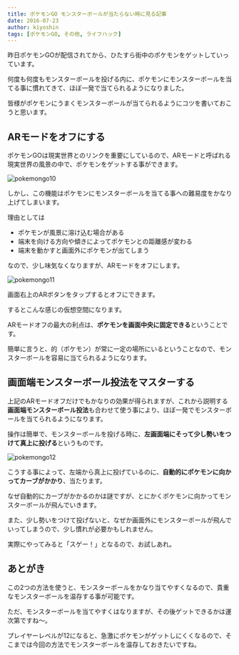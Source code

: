 ```yaml
---
title: ポケモンGO モンスターボールが当たらない時に見る記事
date: 2016-07-23
author: kiyoshin
tags: [ポケモンGO, その他, ライフハック]
---
```


昨日ポケモンGOが配信されてから、ひたすら街中のポケモンをゲットしていっています。

何度も何度もモンスターボールを投げる内に、ポケモンにモンスターボールを当てる事に慣れてきて、ほぼ一発で当てられるようになりました。

皆様がポケモンにうまくモンスターボールが当てられるようにコツを書いておこうと思います。

## ARモードをオフにする

ポケモンGOは現実世界とのリンクを重要にしているので、ARモードと呼ばれる現実世界の風景の中で、ポケモンをゲットする事ができます。

![pokemongo10](images/pokemon-go-how-to-get-easily-1.jpg)

しかし、この機能はポケモンにモンスターボールを当てる事への難易度をかなり上げてしまいます。

理由としては

* ポケモンが風景に溶け込む場合がある
* 端末を向ける方向や傾きによってポケモンとの距離感が変わる
* 端末を動かすと画面外にポケモンが出てしまう

なので、少し味気なくなりますが、ARモードをオフにします。

![pokemongo11](images/pokemon-go-how-to-get-easily-2.jpg)

画面右上のARボタンをタップするとオフにできます。

するとこんな感じの仮想空間になります。

ARモードオフの最大の利点は、**ポケモンを画面中央に固定できる**ということです。

簡単に言うと、的（ポケモン）が常に一定の場所にいるということなので、モンスターボールを容易に当てられるようになります。

## 画面端モンスターボール投法をマスターする

上記のARモードオフだけでもかなりの効果が得られますが、これから説明する**画面端モンスターボール投法**も合わせて使う事により、ほぼ一発でモンスターボールを当てられるようになります。

操作は簡単で、モンスターボールを投げる時に、**左画面端にそって少し勢いをつけて真上に投げる**というものです。

![pokemongo12](images/pokemon-go-how-to-get-easily-3.jpg)

こうする事によって、左端から真上に投げているのに、**自動的にポケモンに向かってカーブがかかり**、当たります。

なぜ自動的にカーブがかかるのかは謎ですが、とにかくポケモンに向かってモンスターボールが飛んでいきます。

また、少し勢いをつけて投げないと、なぜか画面外にモンスターボールが飛んでいってしまうので、少し慣れが必要かもしれません。

実際にやってみると「スゲー！」となるので、お試しあれ。

## あとがき

この2つの方法を使うと、モンスターボールをかなり当てやすくなるので、貴重なモンスターボールを温存する事が可能です。

ただ、モンスターボールを当てやすくはなりますが、その後ゲットできるかは運次第ですね～。

プレイヤーレベルが12になると、急激にポケモンがゲットしにくくなるので、そこまでは今回の方法でモンスターボールを温存しておきたいですね。